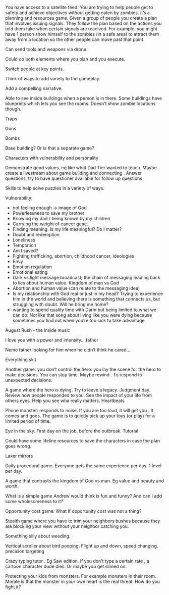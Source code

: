 
You have access to a satellite feed. You are trying to help people get to safety and achieve objectives without getting eaten by zombies. It’s a planning and resources game. Given a group of people you create a plan that involves issuing signals. They follow the plan based on the actions you told them take when certain signals are received. For example, you might have 1 person show himself to the zombies (in a safe area) to attract them away from a location so the other people can move past that point.

Can send tools and weapons via drone.

Could do both elements where you plan and you execute.

Switch people at key points.

Think of ways to add variety to the gameplay.

Add a compelling narrative.

Able to see inside buildings when a person is in there. Some buildings have blueprints which lets you see the rooms. Doesn’t show zombie locations though.

Traps

Guns

Bombs

Base building? Or is that a separate game?

Characters with vulnerability and personality

Demonstrate good values, eg like what Dad Tier wanted to teach. Maybe create a livestream about game building and connecting . Answer questions, try to have questioner available for follow up questions

Skills to help solve puzzles in a variety of ways.

Vulnerability:

- not feeling enough -> image of God
- Powerlessness to save my brother
- Knowing my dad / being known by my children
- Carrying the weight of cancer gene.
- Finding meaning. Is my life meaningful? Do I matter?
- Doubt and redemption
- Loneliness
- Temptation
- Am I saved?
- Fighting trafficking, abortion, childhood cancer, ideologies
- Envy
- Emotion regulation
- Emotional eating
- Dark vs light message broadcast; the chain of messaging leading back to lies about human value. Kingdom of man vs God
- Abortion and human value (can relate to the messaging idea)
- Is my relationship with God real or just in my head? Trying to experience him in the world and believing there is something that connects us, but struggling with doubt. Will he bring me home?
- wanting to spend quality time with Darin but being limited to what we can do. Not like that song about living like you were dying because sometimes you find out when you’re too sick to take advantage.

August Rush - the inside music

I love you with a power and intensity….father

Nemo father looking for him when he didn’t think he cared….

Everything skit

Another game: you don’t control the hero: you lay the scene for the hero to make decisions. You can stop time. Maybe rewind . To respond to unexpected decisions.

A game where the hero is dying. Try to leave a legacy. Judgment day. Review how people responded to you. See the impact of your life from others eyes. Help you see wha really matters. Heartbeats

Phone monster: responds to noise. If you are too loud, it will get you . It comes and goes. The game is to quietly pick up your toys (or play) for a limited period of time.

Eye in the sky. First day on the job, before the outbreak. Tutorial

Could have some lifeline resources to save the characters in case the plan goes wrong.

Laxer mirrors

Daily procedural game. Everyone gets the same experience per day. 1 level per day.

A game that contrasts the kingdom of God vs man. Eg value and beauty and worth.

What is a simple game Andrew would think is fun and funny? And can I add some wholesomeness to it?

Opportunity cost game. What if opportunity cost was not a thing?

Stealth game where you have to trim your neighbors bushes because they are blocking your view without your neighbor catching you.

Something silly about weeding.

Vertical scroller about bird pooping. Flight up and down, speed changing, precision targeting

Crazy typing tutor . Eg Saw edition. If you don’t type a certain rate , a cartoon character dude dies. Or maybe you get slimed on.

Protecting your kids from monsters. For example monsters in their room. Morale is that the monster in your own heart is the real threat. How do you fight it?